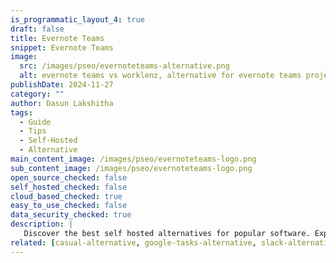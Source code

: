 ```yaml
---
is_programmatic_layout_4: true
draft: false
title: Evernote Teams
snippet: Evernote Teams
image:
  src: /images/pseo/evernoteteams-alternative.png
  alt: evernote teams vs worklenz, alternative for evernote teams project managemet tool, task management, resource management, productivity, self-hosted
publishDate: 2024-11-27
category: ""
author: Dasun Lakshitha
tags:
  - Guide
  - Tips
  - Self-Hosted
  - Alternative
main_content_image: /images/pseo/evernoteteams-logo.png
sub_content_image: /images/pseo/evernoteteams-logo.png
open_source_checked: false
self_hosted_checked: false
cloud_based_checked: true
easy_to_use_checked: false
data_security_checked: true
description: |
   Discover the best self hosted alternatives for popular software. Explore our comprehensive guides and find the perfect solution for your needs today.
related: [casual-alternative, google-tasks-alternative, slack-alternative, trello-alternative]
---
```

